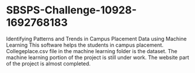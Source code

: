 # SBSPS-Challenge-10928-1692768183
Identifying Patterns and Trends in Campus Placement Data using Machine Learning
This software helps the students in campus placement.
Collegeplace.csv file in the machine learning folder is the dataset.
The machine learning portion of the project is still under work.
The website part of the project is almost completed.


